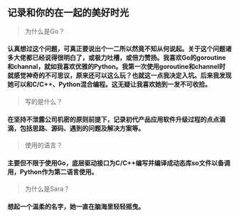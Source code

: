 ## 记录和你的在一起的美好时光

> 为什么是Go？
#### 认真想过这个问题，可真正要说出个一二所以然竟不知从何说起。关于这个问题诸多大佬都已经说得很明白了，或极力吐槽，或倍力赞扬。我喜欢Go的goroutine和channal，就如我喜欢优雅的Python。我第一次使用goroutine和channel时就感觉神奇的不可思议，原来还可以这么玩？也就这一点我决定入坑。后来我发现她可以和C/C++、Python混合编程。这无疑让我喜欢她到一发不可收拾。

> 写的是什么？
#### 在坚持不泄露公司机密的原则前提下，记录初代产品应用软件升级过程的点点滴滴，包括思路、源码、遇到的问题及解决方案等。

> 使用的语言？
#### 主要但不限于使用Go，底层驱动接口为C/C++编写并编译成动态库so文件以备调用，Python作为第二语言使用。

> 为什么是Sara？
#### 想起一个温柔的名字，她一直在脑海里轻轻摇曳。
